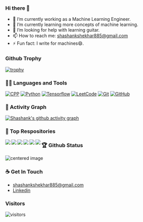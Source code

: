### Hi there 👋

- 🔭 I’m currently working as a Machine Learning Engineer.
- 🌱 I’m currently learning more concepts of machine learning.
- 🤔 I’m looking for help with learning guitar.
- 📫 How to reach me: shashankshekhar885@gmail.com
- ⚡ Fun fact: I  write for machines😄.

### Github Trophy
[![trophy](https://github-profile-trophy.vercel.app/?username=shank885&theme=onedark)](https://github.com/ryo-ma/github-profile-trophy)

### 👨‍💻 Languages and Tools
[![CPP](https://img.shields.io/badge/C++-Solutions-blue.svg?style=flat&logo=c%2B%2Blink=https://github.com/shank885)](https://github.com/shank885) 
[![Python](https://img.shields.io/badge/-Python-black?style=flat&logo=python&link=https://github.com/shank885)](https://github.com/shank885)
[![Tensorflow](https://img.shields.io/badge/-Tensorflow-gray?style=flat&logo=tensorflow&link=https://github.com/shank885)](https://github.com/shank885) 
[![LeetCode](https://img.shields.io/badge/-LeetCode-02569B?style=flat&logo=leetCode&link=https://github.com/shank885)](https://github.com/shank885) 
[![Git](https://img.shields.io/badge/-Git-black?style=flat&logo=git&link=https://github.com/shank885)](https://github.com/shank885)
[![GitHub](https://img.shields.io/badge/-GitHub-181717?style=flat&logo=github&link=https://github.com/shank885)](https://github.com/shank885)

### 👀 Activity Graph
[![Shashank's github activity graph](https://activity-graph.herokuapp.com/graph?username=shank885&theme=react-dark)](https://github.com/shank885)

### 👀 Top Respositories
<a href="https://github.com/SHANK885/Tensorflow-in-Practice-Specialization">
  <img align="left" src="https://github-readme-stats.vercel.app/api/pin/?username=SHANK885&repo=Tensorflow-in-Practice-Specialization&theme=radical" />
</a>
<a href="https://github.com/SHANK885/Deep-Learning-Specialization-Coursera">
  <img align="left" src="https://github-readme-stats.vercel.app/api/pin/?username=SHANK885&repo=Deep-Learning-Specialization-Coursera&theme=radical" />
</a>

<a href="https://github.com/SHANK885/Machine-Learning-Andrew-Ng">
  <img align="left" src="https://github-readme-stats.vercel.app/api/pin/?username=SHANK885&repo=Machine-Learning-Andrew-Ng&theme=radical" />
</a>
<a href="https://github.com/SHANK885/Stanford_Machine_Learning_Python">
  <img align="left" src="https://github-readme-stats.vercel.app/api/pin/?username=SHANK885&repo=Stanford_Machine_Learning_Python&theme=radical" />
</a>

<a href="https://github.com/SHANK885/RGB-to-Grayscale">
  <img align="left" src="https://github-readme-stats.vercel.app/api/pin/?username=SHANK885&repo=RGB-to-Grayscale&theme=radical" />
</a>
<a href="https://github.com/SHANK885/PKNN-MIFS">
  <img align="left" src="https://github-readme-stats.vercel.app/api/pin/?username=SHANK885&repo=PKNN-MIFS&theme=radical" />
</a>


### 🏆 Github Status
<p class="aligncenter">
    <img src="https://github-readme-stats.vercel.app/api?username=SHANK885&show_icons=true&theme=radical&count_private=true" alt="centered image" />
</p>

<!-- [![Top Langs](https://github-readme-stats.vercel.app/api/top-langs/?username=SHANK885&theme=radical)](https://github.com/anuraghazra/github-readme-stats) -->

### ☕ Get In Touch
- shashankshekhar885@gmail.com
- [Linkedin](https://www.linkedin.com/in/shank885)

### Visitors
![visitors](https://visitor-badge.glitch.me/badge?page_id=shank885.visitor-badge)





